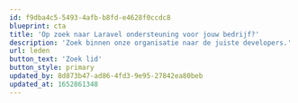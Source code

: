 ```yaml
---
id: f9dba4c5-5493-4afb-b8fd-e4628f0ccdc8
blueprint: cta
title: 'Op zoek naar Laravel ondersteuning voor jouw bedrijf?'
description: 'Zoek binnen onze organisatie naar de juiste developers.'
url: leden
button_text: 'Zoek lid'
button_style: primary
updated_by: 8d873b47-ad86-4fd3-9e95-27842ea80beb
updated_at: 1652861348
---
```

